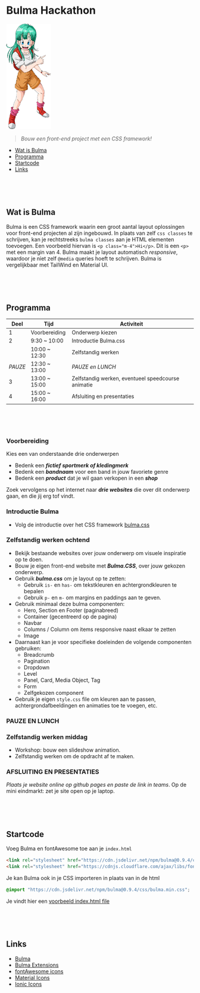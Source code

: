 # Bulma Hackathon

<img src="./images/bulma.webp" width="120"/>

> *Bouw een front-end project met een CSS framework!*

- [Wat is Bulma](#wat-is-bulma)
- [Programma](#programma)
- [Startcode](#startcode)
- [Links](#links)

<br><br><br>

## Wat is Bulma

Bulma is een CSS framework waarin een groot aantal layout oplossingen voor front-end projecten al zijn ingebouwd. In plaats van zelf `css classes` te schrijven, kan je rechtstreeks `bulma classes` aan je HTML elementen toevoegen. Een voorbeeld hiervan is `<p class="m-4">Hi</p>`. Dit is een `<p>` met een margin van 4. Bulma maakt je layout automatisch *responsive*, waardoor je niet zelf `@media` queries hoeft te schrijven. Bulma is vergelijkbaar met TailWind en Material UI. 

<br><br><br>

## Programma

|Deel   |Tijd   |Activiteit   |
|---|---|---|
|1  |Voorbereiding | Onderwerp kiezen  |
|2  |9:30 ~ 10:00 | Introductie Bulma.css  |
|   |10:00 ~ 12:30 | Zelfstandig werken  |
|*PAUZE* |12:30 ~ 13:00 | *PAUZE en LUNCH*  |
|3  |13:00 ~ 15:00 | Zelfstandig werken, eventueel speedcourse animatie  |
|4  |15:00 ~ 16:00 | Afsluiting en presentaties |

<br><br><br>

### Voorbereiding

Kies een van onderstaande drie onderwerpen

- Bedenk een ***fictief sportmerk of kledingmerk***
- Bedenk een ***bandnaam*** voor een band in jouw favoriete genre
- Bedenk een ***product*** dat je wil gaan verkopen in een ***shop***

Zoek vervolgens op het internet naar ***drie websites*** die over dit onderwerp gaan, en die jij erg tof vindt.

### Introductie Bulma

- Volg de introductie over het CSS framework [bulma.css](https://bulma.io)

### Zelfstandig werken ochtend

- Bekijk bestaande websites over jouw onderwerp om visuele inspiratie op te doen.
- Bouw je eigen front-end website met ***Bulma.CSS***, over jouw gekozen onderwerp. 
- Gebruik ***bulma.css*** om je layout op te zetten:
    - Gebruik `is-` en `has-` om tekstkleuren en achtergrondkleuren te bepalen
    - Gebruik `p-` en `m-` om margins en paddings aan te geven. 
- Gebruik minimaal deze bulma componenten:
    - Hero, Section en Footer (paginabreed)
    - Container (gecentreerd op de pagina)
    - Navbar
    - Columns / Column om items responsive naast elkaar te zetten
    - Image
- Daarnaast kan je voor specifieke doeleinden de volgende componenten gebruiken:
    - Breadcrumb
    - Pagination
    - Dropdown
    - Level
    - Panel, Card, Media Object, Tag
    - Form
    - Zelfgekozen component
- Gebruik je eigen `style.css` file om kleuren aan te passen, achtergrondafbeeldingen en animaties toe te voegen, etc. 

### PAUZE EN LUNCH

### Zelfstandig werken middag

- Workshop: bouw een slideshow animation.
- Zelfstandig werken om de opdracht af te maken.

### AFSLUITING EN PRESENTATIES

*Plaats je website online op github pages en paste de link in teams*. Op de mini eindmarkt: zet je site open op je laptop.

<br><br><br>

## Startcode

Voeg Bulma en fontAwesome toe aan je `index.html`
```html
<link rel="stylesheet" href="https://cdn.jsdelivr.net/npm/bulma@0.9.4/css/bulma.min.css">
<link rel="stylesheet" href="https://cdnjs.cloudflare.com/ajax/libs/font-awesome/6.4.2/css/all.min.css">
```
Je kan Bulma ook in je CSS importeren in plaats van in de html
```css
@import "https://cdn.jsdelivr.net/npm/bulma@0.9.4/css/bulma.min.css";
```
Je vindt hier een [voorbeeld index.html file](./index.html)



<br><br><br>

## Links

- [Bulma](https://bulma.io)
- [Bulma Extensions](https://bulma.io/extensions/)
- [fontAwesome icons](https://fontawesome.com/search?s=solid&f=classic&o=r) 
- [Material Icons](https://fonts.google.com/icons)
- [Ionic Icons](https://ionic.io/ionicons)


